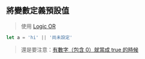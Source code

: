 ## 將變數定義預設值
>使用 [Logic OR](Logic%20OR.md)

```js
let a = 'hi' || '尚未設定'
```

> 還是要注意：[有數字（包含 0）就當成 true 的時候](有數字（包含%200）就當成%20true%20的時候.md)